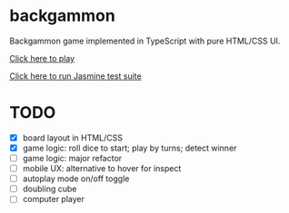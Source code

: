 # backgammon
Backgammon game implemented in TypeScript with pure HTML/CSS UI.

[Click here to play](http://timiles.github.io/backgammon/play/)

[Click here to run Jasmine test suite](http://timiles.github.io/backgammon/tests/SpecRunner.html)

# TODO
- [x] board layout in HTML/CSS
- [x] game logic: roll dice to start; play by turns; detect winner
- [ ] game logic: major refactor
- [ ] mobile UX: alternative to hover for inspect
- [ ] autoplay mode on/off toggle
- [ ] doubling cube
- [ ] computer player
